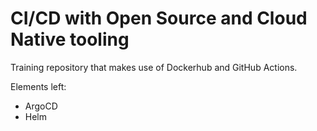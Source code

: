 # CI/CD with Open Source and Cloud Native tooling

Training repository that makes use of Dockerhub and GitHub Actions.

Elements left:

- ArgoCD
- Helm
